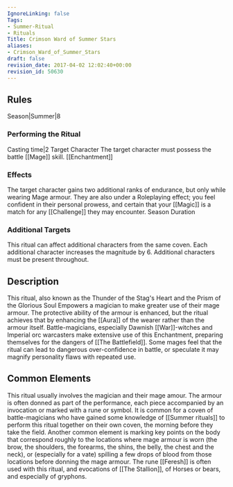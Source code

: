 ```yaml
---
IgnoreLinking: false
Tags:
- Summer-Ritual
- Rituals
Title: Crimson Ward of Summer Stars
aliases:
- Crimson_Ward_of_Summer_Stars
draft: false
revision_date: 2017-04-02 12:02:40+00:00
revision_id: 50630
---
```


## Rules
Season|Summer|8
### Performing the Ritual
Casting time|2 Target Character The target character must possess the battle [[Mage]] skill.
[[Enchantment]]
### Effects
The target character gains two additional ranks of endurance, but only while wearing Mage armour. 
They are also under a Roleplaying effect; you feel confident in their personal prowess, and certain that your [[Magic]] is a match for any [[Challenge]] they may encounter.
Season Duration
### Additional Targets
This ritual can affect additional characters from the same coven. Each additional character increases the magnitude by 6. Additional characters must be present throughout.
## Description
This ritual, also known as the Thunder of the Stag's Heart and the Prism of the Glorious Soul Empowers a magician to make greater use of their mage armour. The protective ability of the armour is enhanced, but the ritual achieves that by enhancing the [[Aura]] of the wearer rather than the armour itself. Battle-magicians, especially Dawnish [[War]]-witches and Imperial orc warcasters make extensive use of this Enchantment, preparing themselves for the dangers of [[The Battlefield]].  Some mages feel that the ritual can lead to dangerous over-confidence in battle, or speculate it may magnify personality flaws with repeated use.
## Common Elements
This ritual usually involves the magician and their mage amour. The armour is often donned as part of the performance, each piece accompanied by an invocation or marked with a rune or symbol. It is common for a coven of battle-magicians who have gained some knowledge of [[Summer rituals]] to perform this ritual together on their own coven, the morning before they take the field. 
Another common element is marking key points on the body that correspond roughly to the locations where mage armour is worn (the brow, the shoulders, the forearms, the shins, the belly, the chest and the neck), or (especially for a vate) spilling a few drops of blood from those locations before donning the mage armour.
The rune [[Feresh]] is often used with this ritual, and evocations of [[The Stallion]], of Horses or bears, and especially of gryphons.